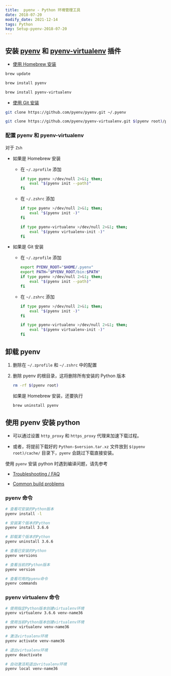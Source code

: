 ```yaml
---
title:  pyenv - Python 环境管理工具
date: 2018-07-20
modify_date: 2021-12-14
tags: Python
key: Setup-pyenv-2018-07-20
---
```


## 安装 [pyenv](https://github.com/pyenv/pyenv) 和 [pyenv-virtualenv](https://github.com/pyenv/pyenv-virtualenv) 插件

- [使用 Homebrew 安装](https://github.com/pyenv/pyenv#homebrew-in-macos)

```bash
brew update

brew install pyenv

brew install pyenv-virtualenv
```

<!--more-->

- [使用 Git 安装](https://github.com/pyenv/pyenv#basic-github-checkout)

```bash
git clone https://github.com/pyenv/pyenv.git ~/.pyenv

git clone https://github.com/pyenv/pyenv-virtualenv.git $(pyenv root)/plugins/pyenv-virtualenv
```

### 配置 pyenv 和 pyenv-virtualenv

对于 `Zsh`

- 如果是 Homebrew 安装

  - 在  `~/.zprofile` 添加

    ```bash
    if type pyenv >/dev/null 2>&1; then;
        eval "$(pyenv init --path)"
    fi
    ```

  - 在 `~/.zshrc` 添加

    ```bash
    if type pyenv >/dev/null 2>&1; then;
        eval "$(pyenv init -)"
    fi

    if type pyenv-virtualenv >/dev/null 2>&1; then;
        eval "$(pyenv virtualenv-init -)"
    fi
    ```

- 如果是 Git 安装

  - 在  `~/.zprofile` 添加

    ```bash
    export PYENV_ROOT="$HOME/.pyenv"
    export PATH="$PYENV_ROOT/bin:$PATH"
    if type pyenv >/dev/null 2>&1; then;
        eval "$(pyenv init --path)"
    fi
    ```

  - 在 `~/.zshrc` 添加

    ```bash
    if type pyenv >/dev/null 2>&1; then;
        eval "$(pyenv init -)"
    fi

    if type pyenv-virtualenv >/dev/null 2>&1; then;
        eval "$(pyenv virtualenv-init -)"
    fi
    ```

## 卸载 pyenv

1. 删除在 `~/.zprofile` 和 `~/.zshrc` 中的配置
2. 删除 pyenv 的根目录，这将删除所有安装的 Python 版本

   ```bash
   rm -rf $(pyenv root)
   ```

   如果是 Homebrew 安装，还要执行

   ```bash
   brew uninstall pyenv
   ```

## 使用 pyenv 安装 python

- 可以通过设置 `http_proxy` 和 `https_proxy` 代理来加速下载过程。

- 或者，将提前下载好的 `Python-$version.tar.xz` 文件放到 `$(pyenv root)/cache/` 目录下，`pyenv` 会跳过下载直接安装。

使用 `pyenv` 安装 python 时遇到编译问题，请先参考

- [Troubleshooting / FAQ](https://github.com/pyenv/pyenv/wiki)

- [Common build problems](https://github.com/pyenv/pyenv/wiki/Common-build-problems)

### pyenv 命令

```bash
# 查看可安装的Python版本
pyenv install -l

# 安装某个版本的Python
pyenv install 3.6.6

# 卸载某个版本的Python
pyenv uninstall 3.6.6

# 查看已安装的Python
pyenv versions

# 查看当前的Python版本
pyenv version

# 查看可用的pyenv命令
pyenv commands
```

### pyenv virtualenv 命令

```bash
# 使用指定Python版本创建virtualenv环境
pyenv virtualenv 3.6.6 venv-name36

# 使用当前Python版本创建virtualenv环境
pyenv virtualenv venv-name36

# 激活virtualenv环境
pyenv activate venv-name36

# 退出virtualenv环境
pyenv deactivate

# 自动激活和退出vritualenv环境
pyenv local venv-name36
```
